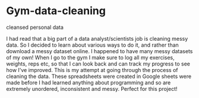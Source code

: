# Gym-data-cleaning
cleansed personal data

I had read that a big part of a data analyst/scientists job is cleaning messy data. So I decided to learn about various ways to do it, and rather than download a messy dataset online. I happened to have many messy datasets of my own! When I go to the gym I make sure to log all my exercises, weights, reps etc, so that I can look back and can track my progress to see how I've improved. This is my attempt at going through the process of cleaning the data.
These spreadsheets were created in Google sheets were made before I had learned anything about programming and so are extremely unordered, inconsistent and messy. Perfect for this project!
